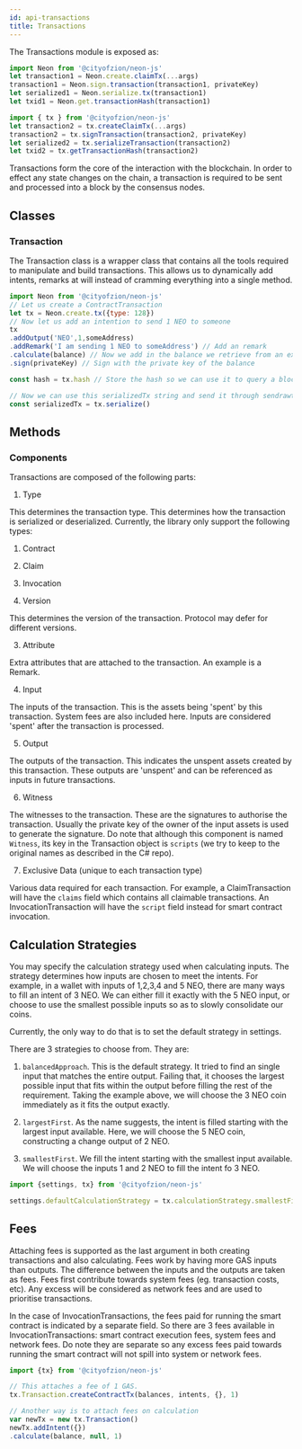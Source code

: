```yaml
---
id: api-transactions
title: Transactions
---
```


The Transactions module is exposed as:

```js
import Neon from '@cityofzion/neon-js'
let transaction1 = Neon.create.claimTx(...args)
transaction1 = Neon.sign.transaction(transaction1, privateKey)
let serialized1 = Neon.serialize.tx(transaction1)
let txid1 = Neon.get.transactionHash(transaction1)

import { tx } from '@cityofzion/neon-js'
let transaction2 = tx.createClaimTx(...args)
transaction2 = tx.signTransaction(transaction2, privateKey)
let serialized2 = tx.serializeTransaction(transaction2)
let txid2 = tx.getTransactionHash(transaction2)
```

Transactions form the core of the interaction with the blockchain. In order to effect any state changes on the chain, a transaction is required to be sent and processed into a block by the consensus nodes.

## Classes

### Transaction

The Transaction class is a wrapper class that contains all the tools required to manipulate and build transactions. This allows us to dynamically add intents, remarks at will instead of cramming everything into a single method.

```js
import Neon from '@cityofzion/neon-js'
// Let us create a ContractTransaction
let tx = Neon.create.tx({type: 128})
// Now let us add an intention to send 1 NEO to someone
tx
.addOutput('NEO',1,someAddress)
.addRemark('I am sending 1 NEO to someAddress') // Add an remark
.calculate(balance) // Now we add in the balance we retrieve from an external API and calculate the required inputs.
.sign(privateKey) // Sign with the private key of the balance

const hash = tx.hash // Store the hash so we can use it to query a block explorer.

// Now we can use this serializedTx string and send it through sendrawtransaction RPC call.
const serializedTx = tx.serialize()
```

## Methods

### Components

Transactions are composed of the following parts:

1. Type

  This determines the transaction type. This determines how the transaction is serialized or deserialized. Currently, the library only support the following types:

  1. Contract
  2. Claim
  3. Invocation

2. Version

  This determines the version of the transaction. Protocol may defer for different versions.

3. Attribute

  Extra attributes that are attached to the transaction. An example is a Remark.

4. Input

  The inputs of the transaction. This is the assets being 'spent' by this transaction. System fees are also included here. Inputs are considered 'spent' after the transaction is processed.


5. Output

  The outputs of the transaction. This indicates the unspent assets created by this transaction. These outputs are 'unspent' and can be referenced as inputs in future transactions.

6. Witness

  The witnesses to the transaction. These are the signatures to authorise the transaction. Usually the private key of the owner of the input assets is used to generate the signature. Do note that although this component is named ``Witness``, its key in the Transaction object is ``scripts`` (we try to keep to the original names as described in the C# repo).

7. Exclusive Data (unique to each transaction type)

  Various data required for each transaction. For example, a ClaimTransaction will have the ``claims`` field which contains all claimable transactions. An InvocationTransaction will have the ``script`` field instead for smart contract invocation.

## Calculation Strategies

You may specify the calculation strategy used when calculating inputs. The strategy determines how inputs are chosen to meet the intents. For example, in a wallet with inputs of 1,2,3,4 and 5 NEO, there are many ways to fill an intent of 3 NEO. We can either fill it exactly with the 5 NEO input, or choose to use the smallest possible inputs so as to slowly consolidate our coins.

Currently, the only way to do that is to set the default strategy in settings.

There are 3 strategies to choose from. They are:

1. `balancedApproach`. This is the default strategy. It tried to find an single input that matches the entire output. Failing that, it chooses the largest possible input that fits within the output before filling the rest of the requirement. Taking the example above, we will choose the 3 NEO coin immediately as it fits the output exactly.

2. `largestFirst`. As the name suggests, the intent is filled starting with the largest input available. Here, we will choose the 5 NEO coin, constructing a change output of 2 NEO.

3. `smallestFirst`. We fill the intent starting with the smallest input available. We will choose the inputs 1 and 2 NEO to fill the intent fo 3 NEO.

```js
import {settings, tx} from '@cityofzion/neon-js'

settings.defaultCalculationStrategy = tx.calculationStrategy.smallestFirst
```

## Fees

Attaching fees is supported as the last argument in both creating transactions and also calculating. Fees work by having more GAS inputs than outputs. The difference between the inputs and the outputs are taken as fees. Fees first contribute towards system fees (eg. transaction costs, etc). Any excess will be considered as network fees and are used to prioritise transactions.

In the case of InvocationTransactions, the fees paid for running the smart contract is indicated by a separate field. So there are 3 fees available in InvocationTransactions: smart contract execution fees, system fees and network fees. Do note they are separate so any excess fees paid towards running the smart contract will not spill into system or network fees.

```js
import {tx} from '@cityofzion/neon-js'

// This attaches a fee of 1 GAS.
tx.Transaction.createContractTx(balances, intents, {}, 1)

// Another way is to attach fees on calculation
var newTx = new tx.Transaction()
newTx.addIntent({})
.calculate(balance, null, 1)

```

